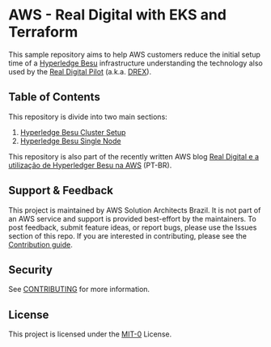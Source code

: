 # AWS - Real Digital with EKS and Terraform

This sample repository aims to help AWS customers reduce the initial setup time of a [Hyperledge Besu](https://www.hyperledger.org/use/besu) infrastructure understanding the technology also used by the [Real Digital Pilot](https://github.com/bacen/pilotord-kit-onboarding) (a.k.a. [DREX](https://www.bcb.gov.br/estabilidadefinanceira/drex)).

## Table of Contents

This repository is divide into two main sections:

1. [Hyperledge Besu Cluster Setup](./cluster-besu/README.md)
1. [Hyperledge Besu Single Node](./single_node/README.md)

This repository is also part of the recently written AWS blog [Real Digital e a utilização de Hyperledger Besu na AWS](https://aws.amazon.com/pt/blogs/aws-brasil/real-digital-e-a-utilizacao-de-hyperledger-besu-na-aws/) (PT-BR).

## Support & Feedback

This project is maintained by AWS Solution Architects Brazil. It is not part of an AWS service and support is provided best-effort by the maintainers. To post feedback, submit feature ideas, or report bugs, please use the Issues section of this repo. If you are interested in contributing, please see the [Contribution guide](./CONTRIBUTING.md).

## Security

See [CONTRIBUTING](CONTRIBUTING.md#security-issue-notifications) for more information.

## License

This project is licensed under the [MIT-0](./LICENSE) License.
